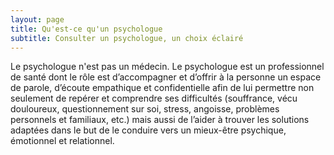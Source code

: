 ```yaml
---
layout: page
title: Qu'est-ce qu'un psychologue
subtitle: Consulter un psychologue, un choix éclairé
---
```

Le psychologue n'est pas un médecin. Le psychologue est un professionnel de santé dont le rôle est d’accompagner et d’offrir à la personne un espace de parole, d’écoute empathique et confidentielle afin de lui permettre non seulement de repérer et comprendre ses difficultés (souffrance, vécu douloureux, questionnement sur soi, stress, angoisse, problèmes personnels et familiaux, etc.) mais aussi de l’aider à trouver les solutions adaptées dans le but de le conduire vers un mieux-être psychique, émotionnel et relationnel.

